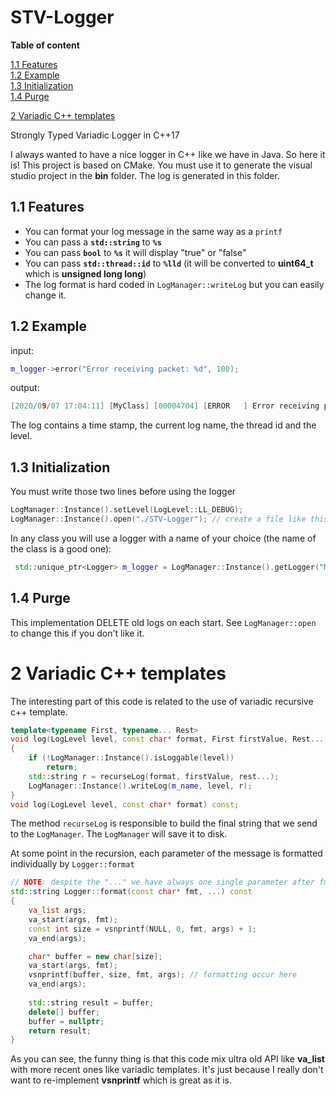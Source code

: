 # STV-Logger
**Table of content**

[1.1 Features](#11-features)  
[1.2 Example](#12-example)  
[1.3 Initialization](#13-initialization)  
[1.4 Purge](#14-purge)  
  
  
[2 Variadic C++ templates](#2-variadic-c-templates)  



Strongly Typed Variadic Logger in C++17

I always wanted to have a nice logger in C++ like we have in Java. So here it is! This project is based on CMake. You must use it to generate the visual studio project in the **bin** folder. The log is generated in this folder.

## 1.1 Features

- You can format your log message in the same way as a `printf`
- You can pass a **`std::string`** to **`%s`**
- You can pass **`bool`** to **`%s`** it will display "true" or "false"
- You can pass **`std::thread::id`** to **`%lld`** (it will be converted to **uint64_t** which is **unsigned long long**)
- The log format is hard coded in `LogManager::writeLog` but you can easily change it.

## 1.2 Example

input:

```c++
m_logger->error("Error receiving packet: %d", 100);
```

output:

```C++
[2020/09/07 17:04:11] [MyClass] [00004704] [ERROR   ] Error receiving packet: 100
```

The log contains a time stamp, the current log name, the thread id and the level.

## 1.3 Initialization

You must write those two lines before using the logger

```c++
LogManager::Instance().setLevel(LogLevel::LL_DEBUG);
LogManager::Instance().open("./STV-Logger"); // create a file like this: STV-Logger-2020-09-07 17-23-43.log
```

In any class you will use a logger with a name of your choice (the name of the class is a good one):

```c++
 std::unique_ptr<Logger> m_logger = LogManager::Instance().getLogger("MyClass");
```

## 1.4 Purge

This implementation DELETE old logs on each start.  See `LogManager::open` to change this if you don't like it.

# 2 Variadic C++ templates

The interesting part of this code is related to the use of variadic recursive c++ template. 

```c++
template<typename First, typename... Rest>
void log(LogLevel level, const char* format, First firstValue, Rest... rest) const
{
    if (!LogManager::Instance().isLoggable(level))
        return;
    std::string r = recurseLog(format, firstValue, rest...);
    LogManager::Instance().writeLog(m_name, level, r);
}
void log(LogLevel level, const char* format) const;
```

The method `recurseLog` is responsible to build the final string that we send to the `LogManager`. The `LogManager` will save it to disk.

At some point in the recursion, each parameter of the message is formatted individually by `Logger::format`

```c++
// NOTE: despite the "..." we have always one single parameter after fmt here.
std::string Logger::format(const char* fmt, ...) const
{
	va_list args;
	va_start(args, fmt);
	const int size = vsnprintf(NULL, 0, fmt, args) + 1;
	va_end(args);

	char* buffer = new char[size];
	va_start(args, fmt);
	vsnprintf(buffer, size, fmt, args); // formatting occur here
	va_end(args);
	
	std::string result = buffer;
	delete[] buffer;
	buffer = nullptr;
	return result;
}
```

As you can see, the funny thing is that this code mix ultra old API like **va_list** with more recent ones like variadic templates. It's just because I really don't want to re-implement **vsnprintf** which is great as it is.



